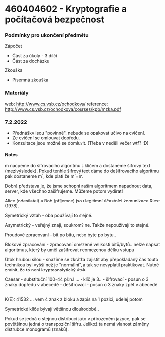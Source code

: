 # 460404602 - Kryptografie a počítačová bezpečnost

### Podmínky pro ukončení předmětu

Zápočet

- Část za úkoly - 3 dílčí
- Část za docházku

Zkouška

- Písemná zkouška

### Materiály

web: http://www.cs.vsb.cz/ochodkova/
reference: http://www.cs.vsb.cz/ochodkova/courses/kpb/mzka.pdf

### 7.2.2022

- Přednášky jsou "povinné", nebude se opakovat učivo na cvičení.
- Ze cvičení se omlouvat dopředu.
- Konzultace jsou možné se domluvit. (Třeba v neděli večer wtf? :D)

#### Notes

m nacpeme do šifrovacího algoritmu s klíčem a dostaneme šifrový text (mezivýsledek).
Pokud tenhle šifrový text dáme do dešifrovacího algoritmu pak dostaneme m´, kde platí že m´=m.

Dobrá představa je, že jsme schopni naším algoritmem napadnout data, server, kde všechno zašifrujeme. Můžeme potom vydírat!

Alice (odesílatel) a Bob (příjemce) jsou legitimní účastníci komunikace Riest (1978).

Symetrický vztah - oba používají to stejné.

Asymetrický - veřejný znají, soukromý ne. Takže nepoužívají to stejné.

Proudové zpracování - bit po bitu, nebo byte po bytu.. 

Blokové zpracování - zpracování omezené velikosti bitů/bytů.. nelze napsat algoritmus, který by uměl 
zašifrovat neomezenou délku vstupu

Útok hrubou silou - snažíme se zkrátka zajistit aby přepokladaný čas touto technikou byl vyšší než je "normální", a tak se nevyplatil praktikovat. Nutné zmínit, že to není kryptoanalytický útok.

Caesar - substituční 100-44 př.n.l ... 
    - klíč je 3..
    - šifrovací - posun o 3 znaky dopředu v abecedě 
    - dešifrovací - posun o 3 znaky zpět v abecedě 



## 


K(E): 41532 ... vem 4 znak z bloku a zapis na 1 pozici, udelej potom 

Symetrické klíče bývají většinou dlouhodobé..

Pokud se jedná o stejnou distribuci jako v přirozeném jazyce, pak se povětšinou jedná o transpoziční šifru. Jelikož ta nemá vlanost záměny distrubce monogramů (znaků).












